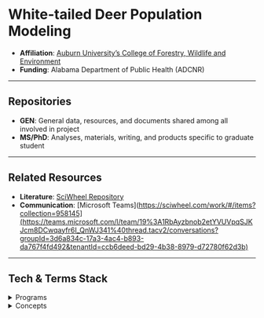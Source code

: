 # **White-tailed Deer Population Modeling**  

- **Affiliation**: [Auburn University’s College of Forestry, Wildlife and Environment](https://cfwe.auburn.edu/)  
- **Funding**: Alabama Department of Public Health (ADCNR) 

---

## Repositories
- **GEN**: General data, resources, and documents shared among all involved in project
- **MS/PhD**: Analyses, materials, writing, and products specific to graduate student
  
---

## Related Resources
- **Literature**: [SciWheel Repository](https://sciwheel.com/work/#/items?collection=958145)  
- **Communication**: [Microsoft Teams](https://sciwheel.com/work/#/items?collection=958145](https://teams.microsoft.com/l/team/19%3A1RbAyzbnob2etYVUVpqSJKJcm8DCwqayfr6I_QnWJ341%40thread.tacv2/conversations?groupId=3d6a834c-17a3-4ac4-b893-da767f4fd492&tenantId=ccb6deed-bd29-4b38-8979-d72780f62d3b)

---

## **Tech & Terms Stack**  

<details>  
  <summary>Programs</summary>  
  <ul>  
    <li><a href="https://posit.co/download/rstudio-desktop/">R</a></li>  
    <li><a href="https://ccl.northwestern.edu/netlogo/">NetLogo</a></li>  
    <li><a href="https://sciwheel.com/">SciWheel</a></li>  
    <li><a href="https://www.microsoft.com/en-us/microsoft-teams/group-chat-software">Microsoft Teams</a></li>  
    <li><a href="https://www.esri.com/en-us/arcgis/products/arcgis-pro/overview">ArcGIS Pro</a></li>  
  </ul>  
</details>  

<details>  
  <summary>Concepts</summary>  
  <ul>  
    <li><a href="">Concept1</a></li>  
    <li><a href="">Concept2</a></li>  
    <li><a href="">Concept3</a></li>  
  </ul>  
</details>  
